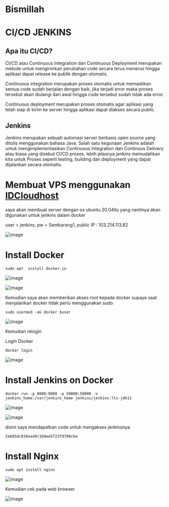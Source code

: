 # Bismillah

# CI/CD JENKINS

## Apa itu CI/CD?

CI/CD atau Continuous Integration dan Continuous Deployment merupakan metode untuk mengirimkan perubahan code secara terus menerus hingga aplikasi dapat release ke publik dengan otomatis.

Continuous integration merupakan proses otomatis untuk memastikan semua code sudah berjalan dengan baik, jika terjadi error maka proses tersebut akan diulangi dari awal hingga code tersebut sudah tidak ada error.

Continuous deployment merupakan proses otomatis agar aplikasi yang telah siap di kirim ke server hingga aplikasi dapat diakses secara public.

## Jenkins

Jenkins merupakan sebuah automasi server berbasis open source yang ditulis menggunakan bahasa Java. Salah satu kegunaan Jenkins adalah untuk mengimplementasikan Continuous Integration dan Continous Delivery atau biasa yang disebut CI/CD proses. lebih jelasnya jenkins memudahkan kita untuk Proses seperti testing, building dan deployment yang dapat dijalankan secara otomatis.

# Membuat VPS menggunakan [IDCloudhost](https://github.com/pinoezz/DevOps/blob/master/Stage-2/Week-2/Day-3/idcloudhost.com)

saya akan membuat server dengan os ubuntu 20.04lts yang nantinya akan digunakan untuk jenkins dalam docker

user = jenkins, pw = Sembarang1, public IP : 103.214.113.82

![image](https://user-images.githubusercontent.com/99697182/174062034-d384eb7e-1a91-4e66-be84-96982ea0c998.png)

# Install Docker

```
sudo apt  install docker.io
```

![image](https://user-images.githubusercontent.com/99697182/174063955-2b2808ae-6145-437b-bc56-0cd38fb9b681.png)

![image](https://user-images.githubusercontent.com/99697182/174064219-1477b2fc-0f33-4b6f-86e6-9cdae8aed8fa.png)

Kemudian saya akan memberikan akses root kepada docker supaya saat menjalankan docker tidak perlu menggunakan sudo

```
sudo usermod -aG docker $user
```
![image](https://user-images.githubusercontent.com/99697182/174064309-e3d038c2-db02-47b4-9948-3c0da18fa372.png)

Kemudian relogin

Login Docker

```
docker login
```

![image](https://user-images.githubusercontent.com/99697182/174064482-2d217f2a-c784-4edb-bcef-48f42fd0de8a.png)

# Install Jenkins on Docker

```
docker run -p 8080:8080 -p 50000:50000 -v jenkins_home:/var/jenkins_home jenkins/jenkins:lts-jdk11
```

![image](https://user-images.githubusercontent.com/99697182/174064850-dbe973ba-d66c-4595-a53e-ecdc8a6d439e.png)

![image](https://user-images.githubusercontent.com/99697182/174064962-15ed23f2-5a3b-46d7-8e18-4613dfd15664.png)

disini saya mendapatkan code untuk mengakses jenkinsnya

```
2eb05dc836ea49c1b9ee5f23fd700c6a
```

# Install Nginx

```
sudo apt install nginx
```
![image](https://user-images.githubusercontent.com/99697182/174065384-c6cf0c28-45da-4ddf-9bfd-26ffdeedc199.png)

Kemudian cek pada web browser

![image](https://user-images.githubusercontent.com/99697182/174065630-3fbc003e-ba5a-4750-b348-96dead6bb5a8.png)















